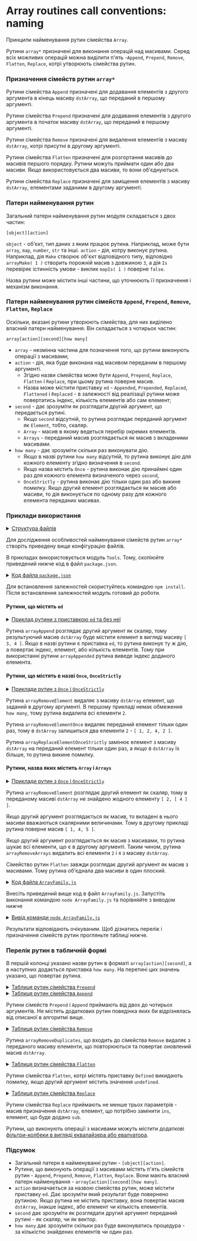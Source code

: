 # Array routines call conventions: naming

Принципи найменування рутин сімейства <code>Array</code>.

Рутини `array*` призначені для виконання операцій над масивами. Серед всіх можливих операцій можна виділити п'ять -`Append`, `Prepend`, `Remove`, `Flatten`, `Replace`, котрі утворюють сімейства рутин.

### Призначення сімейств рутин `array*`

Рутини сімейства `Append` призначені для додавання елементів з другого аргумента в кінець масиву `dstArray`, що переданий в першому аргументі.

Рутини сімейства `Prepend` призначені для додавання елементів з другого аргумента в початок масиву `dstArray`, що переданий в першому аргументі.

Рутини сімейства `Remove` призначені для видалення елементів з масиву `dstArray`, котрі присутні в другому аргументі.

Рутини сімейства `Flatten` призначені для розгортання масивів до масивів першого порядку. Рутини можуть приймати один або два масиви. Якщо використовується два масиви, то вони об'єднуються.

Рутини сімейства `Replace` призначені для заміщення елементів з масиву `dstArray`, елементами заданими в другому аргументі.

### Патерн найменування рутин

Загальний патерн найменування рутин модуля складається з двох частин:

```
[object][action]
```

`object` - об'єкт, тип даних з яким працює рутина. Наприклад, може бути `array`, `map`, `number`, `str` та інші.
`action` - дія, котру виконує рутина. Наприклад, дія `Make` створює об'єкт відповідного типу, відповідно `arrayMake( 1 )` створить порожній масив з довжиною `3`, а дія `Is` перевіряє істинність умови - виклик `mapIs( 1 )` поверне `false`.

Назва рутини може містити інші частини, що уточнюють її призначення і механізм виконання.

### Патерн найменування рутин сімейств `Append`, `Prepend`, `Remove`, `Flatten`, `Replace`

Оскільки, вказані рутини утворюють сімейства, для них виділено власний патерн найменування. Він складається з чотирьох частин:

```
array[action][second][how many]
```

- `array` - незмінна частина для позначення того, що рутини виконують операції з масивами;
- `action` - дія, яка буде виконана над масивом переданим в першому аргументі.
  - Згідно назви сімейства може бути `Append`, `Prepend`, `Replace`, `Flatten` i `Replace`, при цьому рутина поверне масив.
  - Назва може містити приставку `ed` - `Appended`, `Prepended`, `Replaced`, `Flattened` i `Replaced` - в залежності від реалізації рутини може повертатись індекс, кількість елементів або сам елемент;
- `second` - дає зрозуміти як розглядати другий аргумент, що передається рутині.
  - Якщо `second` відсутній, то рутина розглядає переданий аргумент як `Element`, тобто, скаляр.
  - `Array` - масив в якому ведеться перебір окремих елементів.
  - `Arrays` - переданий масив розглядається як масив з вкладеними масивами.
- `how many` - дає зрозуміти скільки раз виконувати дію.
  - Якщо в назві рутини `how many` відсутній, то рутина виконує дію для кожного елементу згідно визначення в `second`.
  - Якщо назва містить `Once` - рутина виконає дію принаймні один раз для кожного елемента визначеного через `second`,
  - `OnceStrictly` - рутина виконає дію тільки один раз або викине помилку. Якщо другий елемент розглядається як масив або масиви, то дія виконується по одному разу для кожного елемента переданих масивах.

### Приклади використання

<details>
  <summary><u>Структура файлів</u></summary>

```
arrayFamily
    ├── ArrayFamily.js
    └── package.json
```

</details>

Для дослідження особливостей найменування сімейств рутин `array*` створіть приведену вище конфігурацію файлів.

В прикладах використовується модуль `Tools`. Тому, скопіюйте приведений нижче код в файл `package.json`.

<details>
    <summary><u>Код файла <code>package.json</code></u></summary>

```json    
{
  "dependencies": {
    "wTools": ""
  }
}
```

</details>

Для встановлення залежностей скористуйтесь командою `npm install`. Після встановлення залежностей модуль готовий до роботи.

#### Рутини, що містять `ed`

<details>
    <summary><u>Приклад рутини з приставкою <code>ed</code> та без неї</u></summary>

```js
// array[action]
var result = _.arrayAppend( [ 1, 2 ], [ 3, 4 ] );
console.log( 'Without ed' );
console.log( result );
// returns [ 1, 2, [ 3, 4 ] ] - dstArray

// array[action]ed
var result = _.arrayAppended( [ 1, 2 ], [ 3, 4 ] );
console.log( 'With ed' );
console.log( result );
// returns 2 - index

// array[action]
var result = _.arrayPrepend( [ 1, 2 ], [ 3, 4 ] );
console.log( 'Without ed' );
console.log( result );
// returns [ [ 3, 4 ], 1, 2 ] - dstArray

// array[action]ed
var result = _.arrayPrepended( [ 1, 2 ], [ 3, 4 ] );
console.log( 'With ed' );
console.log( result );
// returns 0 - index
```

</details>

Рутина `arrayAppend` розглядає другий аргумент як скаляр, тому результуючий масив `dstArray` буде містити елемент в вигляді масиву `[ 3, 4 ]`. Якщо в назві рутини є приставка `ed`, то рутина виконує ту ж дію, а повертає індекс, елемент, або кількість елементів. Тому при використанні рутини `arrayAppended` рутина виведе індекс доданого елемента.

#### Рутини, що містять в назві `Once`, `OnceStrictly`

<details>
    <summary><u>Приклади рутин з <code>Once</code> i <code>OnceStrictly</code></u></summary>

```js
// array[action][second]
var result = _.arrayRemoveElement( [ 1, 2, 2, 4, 2, 5 ], 2 );
console.log( 'Without [how many]' );
console.log( result );
// returns [ 1, 4, 5 ]

// array[action][second]Once
var result = _.arrayRemoveElementOnce( [ 1, 2, 2, 4, 2, 5 ], 2 );
console.log( 'With [Once]' );
console.log( result );
// returns [ 1, 2, 4, 2, 5 ]

// array[action][second]OnceStrictly
var result = _.arrayReplaceElementOnceStrictly( [ 1, 4, 2, 5 ], 2, 3 );
console.log( 'With [OnceStrictly]' );
console.log( result );
// returns [ 1, 4, 3, 5 ]
```

</details>

Рутина `arrayRemoveElement` видаляє з масиву `dstArray` елемент, що заданий в другому аргументі. В першому прикладі немає обмеження `how many`, тому рутина видалила всі елементи `2`.

Рутина `arrayRemoveElementOnce` видаляє переданий елемент тільки один раз, тому в `dstArray` залишиться два елементи `2` - `[ 1, 2, 4, 2 ]`.

Рутина `arrayReplaceElementOnceStrictly` замінює елемент з масиву `dstArray` на переданий елемент тільки один раз, а якщо в `dstArray` їх більше, то рутина викине помилку.

#### Рутини, назва яких містить `Array` i `Arrays`

<details>
    <summary><u>Приклади рутин з <code>Once</code> i <code>OnceStrictly</code></u></summary>

```js
// array[action]Element
var result = _.arrayRemoveElement( [ 1, 2, 2, 4, 2, 5 ], [ 2, [ 4 ] ] );
console.log( 'second as element' );
console.log( result );
// returns [ 1, 2, 2, 4, 2, 5 ], routine treats element [ 2, [ 4 ] ] as scalar

// array[action]Array
var result = _.arrayRemoveArray( [ 1, 2, 2, 4, 2, 5 ], [ 2, [ 4 ] ] );
console.log( 'second as array' );
console.log( result );
// returns [ 1, 4, 5 ], routine treats inner array [ 4 ] as scalar

// array[action]Arrays
var result = _.arrayRemoveArrays( [ 1, 2, 2, 4, 2, 5 ], [ 2, [ 4 ] ] );
console.log( 'second as arrays' );
console.log( result );
// returns [ 1, 5 ]

// array[action]
var result = _.arrayFlatten( [ 1, 2, 2, 4, 2, 5 ], [ 2, [ 4 ] ] );
console.log( 'arrayFlatten' );
console.log( result );
// returns [ 1, 2, 2, 4, 2, 5, 2, 4 ]
```

</details>

Рутина `arrayRemoveElement` розглядає другий елемент як скаляр, тому в переданому масиві `dstArray` не знайдено жодного елементу `[ 2, [ 4 ] ]`.

Якщо другий аргумент розглядається як масив, то вкладені в нього масиви вважаються скалярними величинами. Тому в другому прикладі рутина поверне масив `[ 1, 4, 5 ]`.

Якщо другий аргумент розглядається як масив з масивами, то рутина шукає всі елементи, що є в другому аргументі. Таким чином, рутина `arrayRemoveArrays` видалить всі елементи `2` i `4` з масиву `dstArray`.

Сімейство рутин `Flatten` завжди розглядає другий аргумент як масив з масивами. Тому рутина об'єднала два масиви в один плоский.

<details>
    <summary><u>Код файла <code>ArrayFamily.js</code></u></summary>

```js
let _ = require( 'wTools' );

//

// array[action]
var result = _.arrayAppend( [ 1, 2 ], [ 3, 4 ] );
console.log( 'Without ed' );
console.log( result );
// returns [ 1, 2, [ 3, 4 ] ] - dstArray

// array[action]ed
var result = _.arrayAppended( [ 1, 2 ], [ 3, 4 ] );
console.log( 'With ed' );
console.log( result );
// returns 2 - index

// array[action]
var result = _.arrayPrepend( [ 1, 2 ], [ 3, 4 ] );
console.log( 'Without ed' );
console.log( result );
// returns [ [ 3, 4 ], 1, 2 ] - dstArray

// array[action]ed
var result = _.arrayPrepended( [ 1, 2 ], [ 3, 4 ] );
console.log( 'With ed' );
console.log( result );
// returns 0 - index

//

// array[action][second]
var result = _.arrayRemoveElement( [ 1, 2, 2, 4, 2, 5 ], 2 );
console.log( 'Without [how many]' );
console.log( result );
// returns [ 1, 4, 5 ]

// array[action][second]Once
var result = _.arrayRemoveElementOnce( [ 1, 2, 2, 4, 2, 5 ], 2 );
console.log( 'With [Once]' );
console.log( result );
// returns [ 1, 2, 4, 2, 5 ]

// array[action][second]OnceStrictly
var result = _.arrayRemoveElementOnceStrictly( [ 1, 4, 2, 5 ], 2 );
console.log( 'With [OnceStrictly]' );
console.log( result );
// returns [ 1, 4, 5 ]

//

// array[action]Element
var result = _.arrayRemoveElement( [ 1, 2, 2, 4, 2, 5 ], [ 2, [ 4 ] ] );
console.log( 'second as element' );
console.log( result );
// returns [ 1, 2, 2, 4, 2, 5 ], routine treats element [ 2, [ 4 ] ] as scalar

// array[action]Array
var result = _.arrayRemoveArray( [ 1, 2, 2, 4, 2, 5 ], [ 2, [ 4 ] ] );
console.log( 'second as array' );
console.log( result );
// returns [ 1, 4, 5 ], routine treats inner array [ 4 ] as scalar

// array[action]Arrays
var result = _.arrayRemoveArrays( [ 1, 2, 2, 4, 2, 5 ], [ 2, [ 4 ] ] );
console.log( 'second as arrays' );
console.log( result );
// returns [ 1, 5 ]

// array[action]
var result = _.arrayFlatten( [ 1, 2, 2, 4, 2, 5 ], [ 2, [ 4 ] ] );
console.log( 'arrayFlatten' );
console.log( result );
// returns [ 1, 2, 2, 4, 2, 5, 2, 4 ]
```

</details>

Внесіть приведений вище код в файл `ArrayFamily.js`. Запустіть виконання командою `node ArrayFamily.js` та порівняйте з виводом нижче

<details>
  <summary><u>Вивід команди <code>node ArrayFamily.js</code></u></summary>

```
$ node ArrayFamily.js
Without ed
[ 1, 2, [ 3, 4 ] ]
With ed
2
Without ed
[ [ 3, 4 ], 1, 2 ]
With ed
0
Without [how many]
[ 1, 4, 5 ]
With [Once]
[ 1, 2, 4, 2, 5 ]
With [OnceStrictly]
[ 1, 4, 5 ]
second as element
[ 1, 2, 2, 4, 2, 5 ]
second as array
[ 1, 4, 5 ]
second as arrays
[ 1, 5 ]
arrayFlatten
[ 1, 2, 2, 4, 2, 5, 2, 4 ]
```

</details>

Результати відповідають очікуваним. Щоб дізнатись перелік і призначення сімейств рутин прогляньте таблиці нижче.

### Перелік рутин в табличній формі

В першій колонці указано назви рутин в форматі `array[action][second]`, а в наступних додається приставка `how many`. На перетині цих значень указано, що повертає рутина.

<details>
  <summary><u>Таблиця рутин сімейства <code>Prepend</code></u></summary>

| array[action][second]      | -                   | Once                | OnceStrictly               |
|----------------------------|---------------------|---------------------|----------------------------|
| arrayPrepend               | dstArray            | dstArray            | dstArray                   |
| arrayPrependElement        | dstArray            | dstArray            | dstArray                   |
| arrayPrependArray          | dstArray            | dstArray            | dstArray                   |
| arrayPrependArrays         | dstArray            | dstArray            | dstArray                   |
| arrayPrepended             | index               | index               | index                      |
| arrayPrependedElement      | index               | element             | element / index            |
| arrayPrependedArray        | number              | number              | number                     |
| arrayPrependedArrays       | number              | number              | number                     |

</details>
<details>
  <summary><u>Таблиця рутин сімейства <code>Append</code></u></summary>

| array[action][second]     | -                   | Once                | OnceStrictly               |
|---------------------------|---------------------|---------------------|----------------------------|
| arrayAppend               | dstArray            | dstArray            | dstArray                   |
| arrayAppendElement        | dstArray            | dstArray            | dstArray                   |
| arrayAppendArray          | dstArray            | dstArray            | dstArray                   |
| arrayAppendArrays         | dstArray            | dstArray            | dstArray                   |
| arrayAppended             | index               | index               | index                      |
| arrayAppendedElement      | index               | element             | element / index            |
| arrayAppendedArray        | number              | number              | number                     |
| arrayAppendedArrays       | number              | number              | number                     |

</details>

Рутини сімейств `Prepend` i `Append` приймають від двох до чотирьох аргументів. Не містять додаткових рутин поведінка яких би відрізнялась від описаної в алгоритмі вище.

<details>
  <summary><u>Таблиця рутин сімейства <code>Remove</code></u></summary>

| array[action][second]     | -                   | Once                | OnceStrictly               |
|---------------------------|---------------------|---------------------|----------------------------|
| arrayRemove               | dstArray            | dstArray            | dstArray                   |
| arrayRemoveElement        | dstArray            | dstArray            | dstArray                   |
| arrayRemoveArray          | dstArray            | dstArray            | dstArray                   |
| arrayRemoveArrays         | dstArray            | dstArray            | dstArray                   |
| arrayRemoved              | number              | index               | index                      |
| arrayRemovedElement       | number              | index               | element                    |
| arrayRemovedArray         | number              | number              | number                     |
| arrayRemovedArrays        | number              | number              | number                     |
| arrayRemoveDuplicates     | dstArray            | -                   | -                          |

</details>

Рутина `arrayRemoveDuplicates`, що входить до сімейства `Remove` видаляє з переданого масиву елементи, що повторюються та повертає оновлений масив `dstArray`.

<details>
  <summary><u>Таблиця рутин сімейства <code>Flatten</code></u></summary>

| array[action][second]     | -                   | Once                | OnceStrictly               |
|---------------------------|---------------------|---------------------|----------------------------|
| arrayFlatten              | dstArray            | dstArray            | dstArray                   |
| arrayFlattenDefined       | dstArray            | dstArray            | dstArray                   |
| arrayFlattened            | number / dstArray   | number / dstArray   | number / dstArray          |
| arrayFlattenedDefined     | number / dstArray   | number / dstArray   | number / dstArray          |

</details>

Рутини сімейства `Flatten`, котрі містять приставку `Defined` викидають помилку, якщо другий аргумент містить значення `undefined`.

<details>
  <summary><u>Таблиця рутин сімейства <code>Replace</code></u></summary>

| array[action][second]     | -                   | Once                | OnceStrictly               |
|---------------------------|---------------------|---------------------|----------------------------|
| arrayReplace              | dstArray            | dstArray            | dstArray                   |
| arrayReplaceElement       | dstArray            | dstArray            | dstArray                   |
| arrayReplaceArray         | dstArray            | dstArray            | dstArray                   |
| arrayReplaceArrays        | dstArray            | dstArray            | dstArray                   |
| arrayReplaced             | number              | index               | index                      |
| arrayReplacedElement      | number              | element             | element                    |
| arrayReplacedArray        | number              | number              | number                     |
| arrayReplacedArrays       | number              | number              | number                     |

</details>

Рутини сімейства `Replace` приймають не менше трьох параметрів - масив призначення `dstArray`, елемент, що потрібно замінити `ins`, елемент, що буде додано `sub`.

Рутини, що виконують операції з масивами можуть містити додаткові [фільтри-колбеки в вигляді еквалайзера або евалуатора](ConventionCallbecksInArray.md).

### Підсумок

- Загальний патерн в найменуванні рутин - `[object][action]`.
- Рутини, що виконують операції з масивами містять п'ять сімейств рутин - `Append`, `Prepend`, `Remove`, `Flatten`, `Replace`. Вони мають власний патерн найменування - `array[action][second][how many]`.
- `action` визначається за назвою сімейства рутин, може містити приставку `ed`. Дає зрозуміти який результат буде повернено рутиною. Якщо рутина не містить приставку, вона повертає масив `dstArray`, інакше індекс, або елемент чи кількість елементів.
- `second` дає зрозуміти як розглядати другий аргумент переданий рутині - як скаляр, чи як вектор.
- `how many` дає зрозуміти скільки раз буде виконуватись процедура - за кількістю знайдених елементів чи один раз.

